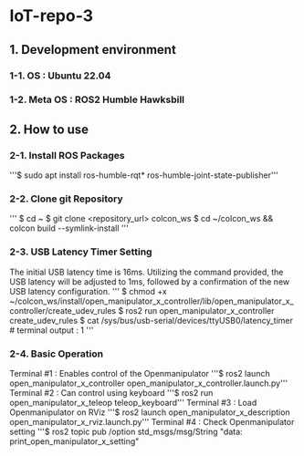 # IoT-repo-3

## 1. Development environment
### 1-1. OS : Ubuntu 22.04
### 1-2. Meta OS : ROS2 Humble Hawksbill

## 2. How to use
### 2-1. Install ROS Packages
'''$ sudo apt install ros-humble-rqt* ros-humble-joint-state-publisher'''
### 2-2. Clone git Repository
'''
$ cd ~
$ git clone <repository_url> colcon_ws
$ cd ~/colcon_ws && colcon build --symlink-install
'''
### 2-3. USB Latency Timer Setting
The initial USB latency time is 16ms. Utilizing the command provided, the USB latency will be adjusted to 1ms, followed by a confirmation of the new USB latency configuration.
'''
$ chmod +x ~/colcon_ws/install/open_manipulator_x_controller/lib/open_manipulator_x_controller/create_udev_rules
$ ros2 run open_manipulator_x_controller create_udev_rules
$ cat /sys/bus/usb-serial/devices/ttyUSB0/latency_timer # terminal output : 1
'''
### 2-4. Basic Operation
Terminal #1 : Enables control of the Openmanipulator
'''$ ros2 launch open_manipulator_x_controller open_manipulator_x_controller.launch.py'''
Terminal #2 : Can control using keyboard
'''$ ros2 run open_manipulator_x_teleop teleop_keyboard'''
Terminal #3 : Load Openmanipulator on RViz
'''$ ros2 launch open_manipulator_x_description open_manipulator_x_rviz.launch.py'''
Terminal #4 : Check Openmanipulator setting
'''$ ros2 topic pub /option std_msgs/msg/String "data: print_open_manipulator_x_setting"

